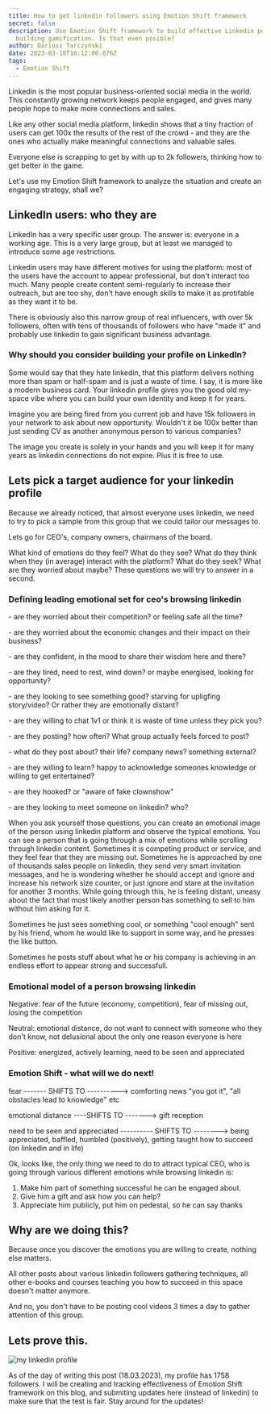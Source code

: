 ```yaml
---
title: How to get linkedin followers using Emotion Shift framework
secret: false
description: Use Emotion Shift framework to build effective Linkedin post
  building gamification. Is that even posible?
author: Dariusz Tarczyński
date: 2023-03-18T16:12:00.876Z
tags:
  - Emotion Shift
---
```

Linkedin is the most popular business-oriented social media in the world. This constantly growing network keeps people engaged, and gives many people hope to make more connections and sales.

L﻿ike any other social media platform, linkedin shows that a tiny fraction of users can get 100x the results of the rest of the crowd - and they are the ones who actually make meaningful connections and valuable sales.

E﻿veryone else is scrapping to get by with up to 2k followers, thinking how to get better in the game.

L﻿et's use my Emotion Shift framework to analyze the situation and create an engaging strategy, shall we?

## L﻿inkedIn users: who they are

L﻿inkedIn has a very specific user group. The answer is: everyone in a working age. This is a very large group, but at least we managed to introduce some age restrictions.

L﻿inkedin users may have different motives for using the platform: most of the users have the account to appear professional, but don't interact too much. Many people create content semi-regularly to increase their outreach, but are too shy, don't have enough skills to make it as protifable as they want it to be.

T﻿here is obviously also this narrow group of real influencers, with over 5k followers, often with tens of thousands of followers who have "made it" and probably use linkedin to gain significant business advantage.

### Why should you consider building your profile on LinkedIn?

S﻿ome would say that they hate linkedin, that this platform delivers nothing more than spam or half-spam and is just a waste of time. I say, it is more like a modern business card. Your linkedin profile gives you the good old my-space vibe where you can build your own identity and keep it for years.

I﻿magine you are being fired from you current job and have 15k followers in your network to ask about new opportunity. Wouldn't it be 100x better than just sending CV as another anonymous person to various companies?

T﻿he image you create is solely in your hands and you will keep it  for many years as linkedin connections do not expire. Plus it is free to use.

## L﻿ets pick a target audience for your linkedin profile

B﻿ecause we already noticed, that almost everyone uses linkedin, we need to try to pick a sample from this group that we could tailor our messages to.

L﻿ets go for CEO's, company owners, chairmans of the board.

W﻿hat kind of emotions do they feel? What do they see? What do they think when they (in average) interact with the platform? What do they seek? What are they worried about maybe? These questions we will try to answer in a second.

### D﻿efining leading emotional set for ceo's browsing linkedin

\-﻿ are they worried about their competition? or feeling safe all the time?

\-﻿ are they worried about the economic changes and their impact on their business?

\-﻿ are they confident, in the mood to share their wisdom here and there? 

\-﻿ are they tired, need to rest, wind down? or maybe energised, looking for opportunity?

\-﻿ are they looking to see something good? starving for upligfing story/video? Or rather they are emotionally distant?

\-﻿ are they willing to chat 1v1 or think it is waste of time unless they pick you?

\-﻿ are they posting? how often? What group actually feels forced to post?

\-﻿ what do they post about? their life? company news? something external?

\-﻿ are they willing to learn? happy to acknowledge someones knowledge or willing to get entertained?

\-﻿ are they hooked? or "aware of fake clownshow"

\-﻿ are they looking to meet someone on linkedin? who?

When you ask yourself those questions, you can create an emotional image of the person using linkedin platform and observe the typical emotions. You can see a person that is going through a mix of emotions while scrolling through linkedin content. Sometimes it is competing product or service, and they feel fear that they are missing out. Sometimes he is approached by one of thousands sales people on linkedin, they send very smart invitation messages, and he is wondering whether he should accept and ignore and increase his network size counter, or just ignore and stare at the invitation for another 3 months. While going through this, he is feeling distant, uneasy about the fact that most likely another person has something to sell to him without him asking for it.

Sometimes he just sees something cool, or something "cool enough" sent by his friend, whom he would like to support in some way, and he presses the like button.

Sometimes he posts stuff about what he or his company is achieving in an endless effort to appear strong and successfull.

### Emotional model of a person browsing linkedin

N﻿egative: fear of the future (economy, competition), fear of missing out, losing the competition

N﻿eutral: emotional distance, do not want to connect with someone who they don't know, not delusional about the only one reason everyone is here

P﻿ositive: energized, actively learning, need to be seen and appreciated

### Emotion Shift - what will we do next!

fear  ------- SHIFTS TO ---------->  comforting news "you got it", "all obstacles lead to knowledge" etc

emotional distance ----SHIFTS TO -------> gift reception

need to be seen and appreciated ---------- SHIFTS TO --------> being appreciated, baffled, humbled (positively), getting taught how to succeed (on linkedin and in life)

Ok, looks like, the only thing we need to do to attract typical CEO, who is going through various different emotions while browsing linkedin is:

1. Make him part of something successful he can be engaged about.
2. Give him a gift and ask how you can help?
3. Appreciate him publicly, put him on pedestal, so he can say thanks

## Why are we doing this?

Because once you discover the emotions you are willing to create, nothing else matters.

All other posts about various linkedin followers gathering techniques, all other e-books and courses teaching you how to succeed in this space doesn't matter anymore.

And no, you don't have to be posting cool videos 3 times a day to gather attention of this group.

## Lets prove this.

![my linkedin profile ](/static/img/screenshot-2023-03-18-at-19.50.57.png)

As of the day of writing this post (18.03.2023), my profile has 1758 followers. I will be creating and tracking effectiveness of Emotion Shift framework on this blog, and submiting updates here (instead of linkedin) to make sure that the test is fair. Stay around for the updates!